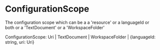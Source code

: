 # ConfigurationScope

The configuration scope which can be a a 'resource' or a languageId or both or a 'TextDocument' or a 'WorkspaceFolder'

ConfigurationScope: Uri | TextDocument | WorkspaceFolder | {languageId: string, uri: Uri}

